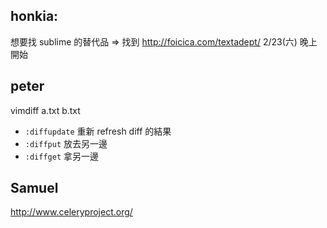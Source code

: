 


## honkia:

想要找 sublime 的替代品 => 找到 <http://foicica.com/textadept/>
2/23(六) 晚上開始

## peter

vimdiff a.txt b.txt
- `:diffupdate`  重新 refresh diff 的結果
- `:diffput` 放去另一邊
- `:diffget` 拿另一邊

## Samuel

<http://www.celeryproject.org/>